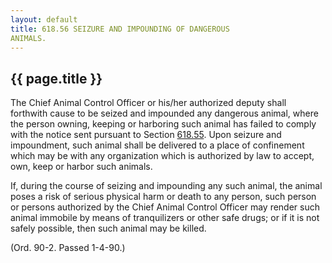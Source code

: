 ```yaml
---
layout: default 
title: 618.56 SEIZURE AND IMPOUNDING OF DANGEROUS
ANIMALS.
---
```


{{ page.title }}
----------------

The Chief Animal Control Officer or his/her authorized deputy shall
forthwith cause to be seized and impounded any dangerous animal, where
the person owning, keeping or harboring such animal has failed to comply
with the notice sent pursuant to Section [618.55](2cc602a9.html). Upon
seizure and impoundment, such animal shall be delivered to a place of
confinement which may be with any organization which is authorized by
law to accept, own, keep or harbor such animals.

If, during the course of seizing and impounding any such animal, the
animal poses a risk of serious physical harm or death to any person,
such person or persons authorized by the Chief Animal Control Officer
may render such animal immobile by means of tranquilizers or other safe
drugs; or if it is not safely possible, then such animal may be killed.

(Ord. 90-2. Passed 1-4-90.)
